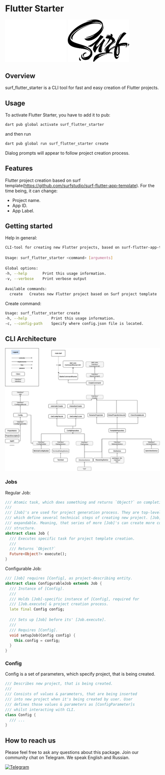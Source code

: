 # Flutter Starter

<img src="https://raw.githubusercontent.com/surfstudio/flutter-open-source/main/assets/logo_white.png#gh-dark-mode-only" width="200">
<img src="https://raw.githubusercontent.com/surfstudio/flutter-open-source/main/assets/logo_black.png#gh-light-mode-only" width="200">

## Overview

surf_flutter_starter is a CLI tool for fast and easy creation of Flutter projects.

## Usage

To activate Flutter Starter, you have to add it to pub:

```sh
dart pub global activate surf_flutter_starter
```

and then run

```sh
dart pub global run surf_flutter_starter create
```

Dialog prompts will appear to follow project creation process.

## Features

Flutter project creation based on surf template(<https://github.com/surfstudio/surf-flutter-app-template>).
For the time being, it can change:

- Project name.
- App ID.
- App Label.

## Getting started

Help in general:

```sh
CLI-tool for creating new Flutter projects, based on surf-flutter-app-template

Usage: surf_flutter_starter <command> [arguments]

Global options:
-h, --help       Print this usage information.
-v, --verbose    Print verbose output

Available commands:
  create   Creates new Flutter project based on Surf project template

```

Create command:

```sh
Usage: surf_flutter_starter create
-h, --help           Print this usage information.
-c, --config-path    Specify where config.json file is located.
```

## CLI Architecture

<img src="https://github.com/surfstudio/surf_flutter_starter/blob/main/images/CLI-Project-Generator-Structure.png" width="740">

### Jobs

Regular Job:

```dart
/// Atomic task, which does something and returns `Object?` on completion.
///
/// [Job]'s are used for project generation process. They are top-level entities,
/// which define several technical steps of creating new project. [Job]'s are
/// expandable. Meaning, that series of more [Job]'s can create more complex
/// structure.
abstract class Job {
  /// Executes specific task for project template creation.
  ///
  /// Returns `Object?`
  Future<Object?> execute();
}
```

Configurable Job:

```dart
/// [Job] requires [Config], as project-describing entity.
abstract class ConfigurableJob extends Job {
  /// Instance of [Config].
  ///
  /// Holds [Job]-specific instance of [Config], required for
  /// [Job.execute] & project creation process.
  late final Config config;

  /// Sets up [Job] before its' [Job.execute].
  ///
  /// Requires [Config].
  void setupJob(Config config) {
    this.config = config;
  }
}
```

### Config

Config is a set of parameters, which specify project, that is being created.

```dart
/// Describes new project, that is being created.
///
/// Consists of values & parameters, that are being inserted
/// into new project when it's being created by user. User
/// defines those values & parameters as [ConfigParameter]s
/// whilst interacting with CLI.
class Config {
  /// ...
}
```

## How to reach us

Please feel free to ask any questions about this package. Join our community chat on Telegram. We speak English and Russian.

[![Telegram](https://img.shields.io/badge/chat-on%20Telegram-blue.svg)](https://t.me/SurfGear)
